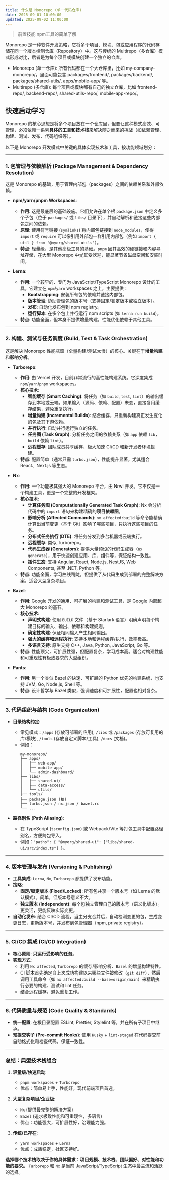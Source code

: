 ```yaml
---
title: 什么是 Monorepo (单一代码仓库)
date: 2025-09-01 10:00:00
updated: 2025-09-02 11:00:00
---
```


> 前置技能 npm工具的简单了解


Monorepo 是一种软件开发策略，它将多个项目、模块、包或应用程序的代码存储在同一个版本控制仓库（Repository）中。这与传统的 Multirepo（多仓库）模式形成对比，后者是为每个项目或模块创建一个独立的仓库。

- Monorepo (单一仓库): 所有代码都在一个大仓库里，比如 my-company-monorepo/，里面可能包含 packages/frontend/, packages/backend/, packages/shared-utils/, apps/mobile-app/ 等。
- Multirepo (多仓库): 每个项目或模块都有自己的独立仓库，比如 frontend-repo/, backend-repo/, shared-utils-repo/, mobile-app-repo/。
## 快速启动学习

Monorepo 的核心思想是将多个项目放在一个仓库里，但要让这种模式高效、可管理，必须依赖一系列**具体的工具和技术栈**来解决随之而来的挑战（如依赖管理、构建、测试、发布、代码组织等）。

以下是 Monorepo 开发模式中关键的具体实现技术和工具，按功能领域划分：

---

### 1. 包管理与依赖解析 (Package Management & Dependency Resolution)

这是 Monorepo 的基础，用于管理内部包（packages）之间的依赖关系和外部依赖。

*   **npm/yarn/pnpm Workspaces**:
    *   **作用**: 这是最底层的基础设施。它们允许在单个根 `package.json` 中定义多个子包（位于 `packages/` 或 `libs/` 目录下），并自动解析和链接这些内部包之间的依赖。
    *   **原理**: 使用符号链接 (`symlinks`) 将内部包链接到 `node_modules`，使得 `import` 或 `require` 可以像引用外部包一样引用内部包（例如 `import { util } from '@myorg/shared-utils'`）。
    *   **特点**: 轻量级，是其他高级工具的基础。`pnpm` 因其高效的硬链接和内容寻址存储，在大型 Monorepo 中尤其受欢迎，能显著节省磁盘空间和安装时间。

*   **Lerna**:
    *   **作用**: 一个较早的、专门为 JavaScript/TypeScript Monorepo 设计的工具。它建立在 `npm`/`yarn` workspaces 之上，主要提供：
        *   **Bootstrapping**: 安装所有包的依赖并链接内部包。
        *   **版本管理**: 协助管理包的版本号（支持固定/锁定版本或独立版本）。
        *   **发布**: 自动化发布包到 npm registry。
        *   **运行脚本**: 在多个包上并行运行 npm scripts (如 `lerna run build`)。
    *   **特点**: 功能全面，但本身不提供增量构建，性能优化依赖于其他工具。

---

### 2. 构建、测试与任务调度 (Build, Test & Task Orchestration)

这是解决 Monorepo 性能瓶颈（全量构建/测试太慢）的核心。关键在于**增量构建**和**影响分析**。

*   **Turborepo**:
    *   **作用**: 由 Vercel 开发，目前非常流行的高性能构建系统。它深度集成 `npm`/`yarn`/`pnpm` workspaces。
    *   **核心技术**:
        *   **智能缓存 (Smart Caching)**: 将任务（如 `build`, `test`, `lint`）的输出缓存到本地或云端。如果输入（源码、依赖、配置）未变，直接复用缓存结果，避免重复执行。
        *   **增量构建 (Incremental Builds)**: 结合缓存，只重新构建真正发生变化的包及其下游依赖。
        *   **并行执行**: 自动并行运行独立的任务。
        *   **任务图 (Task Graph)**: 分析任务之间的依赖关系（如 `app` 依赖 `lib`，`build` 依赖 `lint`）。
        *   **远程缓存**: 团队成员共享缓存，极大加速 CI/CD 和新开发者环境搭建。
    *   **特点**: 配置简单（通常只需 `turbo.json`），性能提升显著，尤其适合 React、Next.js 等生态。

*   **Nx**:
    *   **作用**: 一个功能极其强大的 Monorepo 平台，由 Nrwl 开发。它不仅是一个构建工具，更是一个完整的开发框架。
    *   **核心技术**:
        *   **计算任务图 (Computationally Generated Task Graph)**: Nx 会分析代码中的 `import` 语句来构建精确的**项目依赖图**。
        *   **影响分析 (Affected Commands)**: `nx affected:build` 等命令能精确计算出当前变更（基于 Git）影响了哪些项目，只执行这些项目的任务。
        *   **分布式任务执行 (DTE)**: 将任务分发到多台机器或云端执行。
        *   **远程缓存**: 类似 Turborepo。
        *   **代码生成器 (Generators)**: 提供大量预设的代码生成器（`nx generate`），用于快速创建应用、库、组件等，保证结构一致性。
        *   **插件生态**: 支持 Angular, React, Node.js, NestJS, Web Components, 甚至 .NET, Python 等。
    *   **特点**: 功能全面，学习曲线稍陡，但提供了从代码生成到部署的完整解决方案，适合大型复杂项目。

*   **Bazel**:
    *   **作用**: Google 开发的通用、可扩展的构建和测试工具，是 Google 内部超大 Monorepo 的基石。
    *   **核心技术**:
        *   **声明式构建**: 使用 `BUILD` 文件（基于 Starlark 语言）明确声明每个构建目标的输入、输出、依赖和构建规则。
        *   **确定性构建**: 保证相同输入产生相同输出。
        *   **强大的缓存和远程执行**: 支持本地和远程缓存/执行，效率极高。
        *   **多语言支持**: 原生支持 C++, Java, Python, JavaScript, Go 等。
    *   **特点**: 性能顶尖，可扩展性强，但配置复杂，学习成本高。适合对构建性能和可重现性有极致要求的大型组织。

*   **Pants**:
    *   **作用**: 另一个类似 Bazel 的快速、可扩展的 Python 优先的构建系统，也支持 JVM, Go, Node.js, Shell 等。
    *   **特点**: 设计哲学与 Bazel 类似，强调速度和可扩展性，配置也相对复杂。

---

### 3. 代码组织与结构 (Code Organization)

*   **目录结构约定**:
    *   常见模式：`/apps` (存放可部署的应用), `/libs` 或 `/packages` (存放可复用的库/模块), `/tools` (存放自定义脚本/工具), `/docs` (文档)。
    *   例如：
        ```
        my-monorepo/
        ├── apps/
        │   ├── web-app/
        │   ├── mobile-app/
        │   └── admin-dashboard/
        ├── libs/
        │   ├── shared-ui/
        │   ├── data-access/
        │   └── utils/
        ├── tools/
        ├── package.json (根)
        ├── turbo.json / nx.json / bazel.rc
        └── ...
        ```

*   **路径别名 (Path Aliasing)**:
    *   在 TypeScript (`tsconfig.json`) 或 Webpack/Vite 等打包工具中配置路径别名，方便跨包导入。
    *   例如：`"paths": { "@myorg/shared-ui": ["libs/shared-ui/src/index.ts"] }`。

---

### 4. 版本管理与发布 (Versioning & Publishing)

*   **工具集成**: `Lerna`, `Nx`, `Turborepo` 都提供了发布功能。
*   **策略**:
    *   **固定/锁定版本 (Fixed/Locked)**: 所有包共享一个版本号（如 Lerna 的默认模式）。简单，但版本号意义不大。
    *   **独立版本 (Independent)**: 每个包独立管理自己的版本号（语义化版本）。更灵活，更能反映实际变更。
*   **自动化发布**: 结合 CI/CD 流程，当主分支合并后，自动检测变更的包，生成变更日志，更新版本号，并发布到包管理器（npm, private registry）。

---

### 5. CI/CD 集成 (CI/CD Integration)

*   **核心原则**: **只运行受影响的任务**。
*   **实现方式**:
    *   利用 `Nx affected`, `Turborepo` 的缓存/影响分析、`Bazel` 的增量构建特性。
    *   CI 脚本首先确定自上次成功构建以来哪些文件被修改（`git diff`），然后调用工具命令（如 `nx affected:build --base=origin/main`）来精确执行必要的构建、测试和 lint 任务。
    *   结合远程缓存，避免重复工作。

---

### 6. 代码质量与规范 (Code Quality & Standards)

*   **统一配置**: 在根目录配置 ESLint, Prettier, Stylelint 等，并在所有子项目中继承。
*   **预提交钩子 (Pre-commit Hooks)**: 使用 `Husky` + `lint-staged` 在代码提交前自动格式化和检查代码，保证一致性。

---

### 总结：典型技术栈组合

1.  **轻量级/快速启动**:
    *   `pnpm workspaces` + `Turborepo`
    *   优点：简单易上手，性能好，现代前端项目首选。

2.  **大型复杂项目/企业级**:
    *   `Nx` (提供最完整的解决方案)
    *   `Bazel` (追求极致性能和可重现性，多语言)
    *   优点：功能强大，可扩展性好，治理能力强。

3.  **传统/已存在**:
    *   `yarn workspaces` + `Lerna`
    *   优点：成熟稳定，社区支持好。

**选择哪个技术栈取决于你的具体需求：项目规模、技术栈、团队偏好、对性能和功能的要求。** `Turborepo` 和 `Nx` 是当前 JavaScript/TypeScript 生态中最主流和活跃的选择。